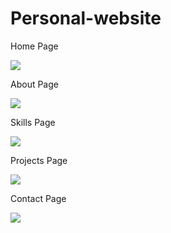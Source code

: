# Personal-website

<p>Home Page</p>
<img src="./website screenshot/ homepage.jpg">

<p>About Page</p>
<img src="./website\ screenshot/ about.jpg">

<p>Skills Page</p>
<img src="./website\ screenshot/ skills.jpg">

<p>Projects Page</p>
<img src="./website\ screenshot/ projects.jpg">

<p>Contact Page</p>
<img src="./website\ screenshot/ contact.jpg">
